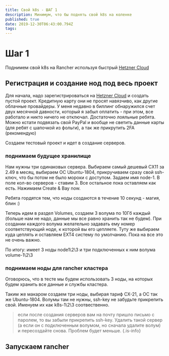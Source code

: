 ```yaml
---
title: Свой k8s - ШАГ 1
description: Минимум, что бы поднять свой k8s на коленке
published: true
date: 2019-12-30T06:43:00.794Z
tags: 
---
```


# Шаг 1
Поднимем свой k8s на Rancher используя быстрый [Hetzner Cloud](https://console.hetzner.cloud/)

## Регистрация и создание нод под весь проект

Для начала, надо зарегистрироваться на [Hetzner Cloud](https://console.hetzner.cloud/) и создать пустой проект.
Кредитную карту они не просят навязчиво, как другие облачные провайдеры. У меня недавно в биллинг обнаружился счет двух месячной давности, который я забыл оплатить - при этом, все работало и никто ничего не отключал. Достаточно лояльные ребята.
Можно кстати подвязать свой PayPal и вообще не светить данные карты (для ребят с шапочкой из фольги), а так же прикрутить 2FA (рекомендую)

Создаем тестовый проект и идет в создание серверов. 

### поднимаем будущее хранилище
Нам нужны три одинаковых сервера. Выбираем самый дешевый CX11 за 2.49  в месяц, выбираем ОС Ubuntu-1804, прикручиваем сразу свой ssh-ключ, что бы потом не было мороки с доступом. Задаем имя node-1. 
В поле кол-во серверов - ставим 3. Все остальное пока оставляем как есть. Нажимаем Create & Bay now.

Ребята гордятся тем, что ноды создаются в течение 10 секунд - магия, блин :)

Теперь идем в раздел Volumes, создаем 3 волума по 10Гб каждый (больше нам не надо, данные мы все равно хранить так не будем). При создании каждого волума желательно задавать ему номер соответствующий ноде, к которой вы его цепляете. Туту же выбираем куда цеплять и оставляем EXT4 систему по умолчанию. Пока на все это не очень важно.

По итогу: имеет 3 ноды node1\2\3 и три подключенных к ним волума volume-1\2\3

### поднимаем ноды для rancher кластера
Оговорюсь, что в тесте мы будем использовать 3 ноды, на которых будем хранить все данные и службы кластера.

Таким же макаром создаем три ноды, выбирая тариф CX-21, а ОС так же Ubuntu-1804. Волумы там не нужны, ssh-key не забудьте прикрепить свой. Именуем их как k8s-1\2\3 соотвественно.

> если после создания серверов вам на почту пришло письмо с паролем, то вы забыли прикрепить ssh-key. Удалить такой сервер (а если он с подключенным волумом, но сначала удалите волум) и пересоздайте снова. Проблем будет меньше.
{.is-info}


## Запускаем rancher

